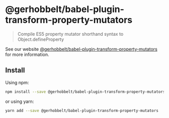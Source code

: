 # @gerhobbelt/babel-plugin-transform-property-mutators

> Compile ES5 property mutator shorthand syntax to Object.defineProperty

See our website [@gerhobbelt/babel-plugin-transform-property-mutators](https://babeljs.io/docs/en/next/babel-plugin-transform-property-mutators.html) for more information.

## Install

Using npm:

```sh
npm install --save @gerhobbelt/babel-plugin-transform-property-mutators
```

or using yarn:

```sh
yarn add --save @gerhobbelt/babel-plugin-transform-property-mutators
```
